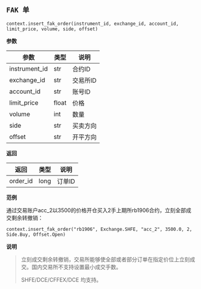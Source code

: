 ## `FAK 单`<div id='insert_fak_order'></div>

`context.insert_fak_order(instrument_id, exchange_id, account_id, limit_price, volume, side, offset)`

**参数**

| 参数          | 类型  | 说明     |
| ------------- | ----- | -------- |
| instrument_id | str   | 合约ID   |
| exchange_id   | str   | 交易所ID |
| account_id    | str   | 账号ID   |
| limit_price   | float | 价格     |
| volume        | int   | 数量     |
| side          | str   | 买卖方向 |
| offset        | str   | 开平方向 |

**返回**

| 返回     | 类型 | 说明   |
| -------- | ---- | ------ |
| order_id | long | 订单ID |

**范例**

通过交易账户acc_2以3500的价格开仓买入2手上期所rb1906合约，立刻全部成交剩余转撤销：

`context.insert_fak_order("rb1906", Exchange.SHFE, "acc_2", 3500.0, 2, Side.Buy, Offset.Open)`

**说明**

> 立刻成交剩余转撤销，交易所能够使全部或者部分订单在指定价位上立刻成交。国内交易所不支持设置最小成交手数。
>
> SHFE/DCE/CFFEX/DCE 均支持。



## 